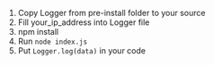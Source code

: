 1. Copy Logger from pre-install folder to your source
2. Fill your_ip_address into Logger file
3. npm install
4. Run `node index.js`
5. Put `Logger.log(data)` in your code
